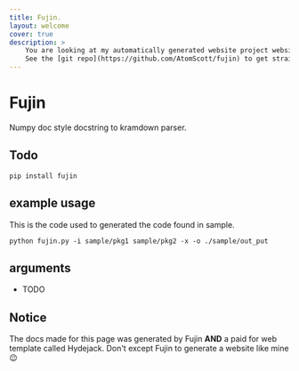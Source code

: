 ```yaml
---
title: Fujin.
layout: welcome
cover: true
description: >
    You are looking at my automatically generated website project website!
    See the [git repo](https://github.com/AtomScott/fujin) to get straight to the code.
---
```


# Fujin
Numpy doc style docstring to kramdown parser.

## Todo 

`pip install fujin`

## example usage

This is the code used to generated the code found in sample.

`python fujin.py -i sample/pkg1 sample/pkg2 -x -o ./sample/out_put`

## arguments

- TODO


## Notice

The docs made for this page was generated by Fujin **AND** a paid for web template called Hydejack.
Don't except Fujin to generate a website like mine :wink: